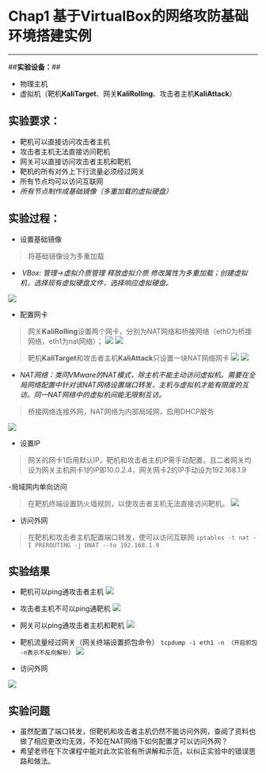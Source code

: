 # **Chap1 基于VirtualBox的网络攻防基础环境搭建实例** #

----------
##**实验设备：**##
- 物理主机
- 虚拟机（靶机**KaliTarget**、网关**KaliRolling**、攻击者主机**KaliAttack**）
## **实验要求：** ##
- 靶机可以直接访问攻击者主机
- 攻击者主机无法直接访问靶机
- 网关可以直接访问攻击者主机和靶机
- 靶机的所有对外上下行流量必须经过网关
- 所有节点均可以访问互联网
- *所有节点制作成基础镜像（多重加载的虚拟硬盘）*
## **实验过程：** ##
- 设置基础镜像
> 将基础镜像设为多重加载
- *​	VBox: 管理->虚拟介质管理 释放虚拟介质 修改属性为多重加载；创建虚拟机，选择现有虚拟硬盘文件，选择响应虚拟硬盘。*

![](https://raw.githubusercontent.com/15xinanwzy/ns/master/2017-2/lw_wyq_wzy/wzy_HW/HW_1/%E5%A4%9A%E9%87%8D%E5%8A%A0%E8%BD%BD.png)

- 配置网卡
> 网关**KaliRolling**设置两个网卡，分别为NAT网络和桥接网络（eth0为桥接网络，eth1为nat网络）；
![](https://raw.githubusercontent.com/15xinanwzy/ns/master/2017-2/lw_wyq_wzy/wzy_HW/HW_1/%E7%BD%91%E5%85%B3%E7%BD%91%E5%8D%A11.png)
![](https://raw.githubusercontent.com/15xinanwzy/ns/master/2017-2/lw_wyq_wzy/wzy_HW/HW_1/%E7%BD%91%E5%85%B3%E7%BD%91%E5%8D%A12.png)

> 靶机**KaliTarget**和攻击者主机**KaliAttack**只设置一块NAT网络网卡
![](https://raw.githubusercontent.com/15xinanwzy/ns/master/2017-2/lw_wyq_wzy/wzy_HW/HW_1/%E9%9D%B6%E6%9C%BA%E7%BD%91%E5%8D%A1.png)
![](https://raw.githubusercontent.com/15xinanwzy/ns/master/2017-2/lw_wyq_wzy/wzy_HW/HW_1/%E6%94%BB%E5%87%BB%E8%80%85%E4%B8%BB%E6%9C%BA%E7%BD%91%E5%8D%A1.png)

- *NAT网络：类同VMware的NAT模式，除主机不能主动访问虚拟机。需要在全局网络配置中针对该NAT网络设置端口转发，主机与虚拟机才能有限度的互访。同一NAT网络中的虚拟机间能无限制互访。*

> 桥接网络连接外网，NAT网络为内部局域网，启用DHCP服务

![](https://raw.githubusercontent.com/15xinanwzy/ns/master/2017-2/lw_wyq_wzy/wzy_HW/HW_1/NAT%E7%BD%91%E7%BB%9C%E8%AE%BE%E7%BD%AE.png)

- 设置IP
> 网关的网卡1启用默认IP，靶机和攻击者主机IP需手动配置，且二者网关均设为网关主机网卡1的IP即10.0.2.4，网关网卡2的IP手动设为192.168.1.9
 
-局域网内单向访问
>  在靶机终端设置防火墙规则，以使攻击者主机无法直接访问靶机。
![](https://raw.githubusercontent.com/15xinanwzy/ns/master/2017-2/lw_wyq_wzy/wzy_HW/HW_1/%E9%9D%B6%E6%9C%BA%E8%AE%BE%E7%BD%AE%E9%98%B2%E7%81%AB%E5%A2%99.png)

- 访问外网
> 在靶机和攻击者主机配置端口转发，使可以访问互联网
    `iptables -t nat -I PREROUTING -j DNAT --to 192.168.1.9`

## **实验结果** ##
- 靶机可以ping通攻击者主机
![](https://raw.githubusercontent.com/15xinanwzy/ns/master/2017-2/lw_wyq_wzy/wzy_HW/HW_1/%E9%9D%B6%E6%9C%BA%E7%9B%B4%E6%8E%A5%E8%AE%BF%E9%97%AE%E6%94%BB%E5%87%BB%E8%80%85%E4%B8%BB%E6%9C%BA.png)

- 攻击者主机不可以ping通靶机
![](https://raw.githubusercontent.com/15xinanwzy/ns/master/2017-2/lw_wyq_wzy/wzy_HW/HW_1/%E6%94%BB%E5%87%BB%E8%80%85%E4%B8%BB%E6%9C%BA%E4%B8%8D%E8%83%BD%E7%9B%B4%E6%8E%A5%E8%AE%BF%E9%97%AE%E9%9D%B6%E6%9C%BA.png)

- 网关可以ping通攻击者主机和靶机
![](https://raw.githubusercontent.com/15xinanwzy/ns/master/2017-2/lw_wyq_wzy/wzy_HW/HW_1/%E7%BD%91%E5%85%B3%E8%AE%BF%E9%97%AE%E9%9D%B6%E6%9C%BA%E5%92%8C%E4%B8%BB%E6%9C%BA.png)

- 靶机流量经过网关（网关终端设置抓包命令）
    `tcpdump -i eth1 -n （开启抓包  -n表示不反向解析）`
![](https://raw.githubusercontent.com/15xinanwzy/ns/master/2017-2/lw_wyq_wzy/wzy_HW/HW_1/%E9%9D%B6%E6%9C%BA%E6%B5%81%E9%87%8F%E7%BB%8F%E8%BF%87%E7%BD%91%E5%85%B3.png)

- 访问外网

![](https://raw.githubusercontent.com/15xinanwzy/ns/master/2017-2/lw_wyq_wzy/wzy_HW/HW_1/%E8%AE%BF%E9%97%AE%E4%BA%92%E8%81%94%E7%BD%91.png)
## **实验问题** ##
- 虽然配置了端口转发，但靶机和攻击者主机仍然不能访问外网，查阅了资料也做了相应更改均无效，不知在NAT网络下如何配置才可以访问外网？
- 希望老师在下次课程中能对此次实验有所讲解和示范，以纠正实验中的错误思路和做法。





